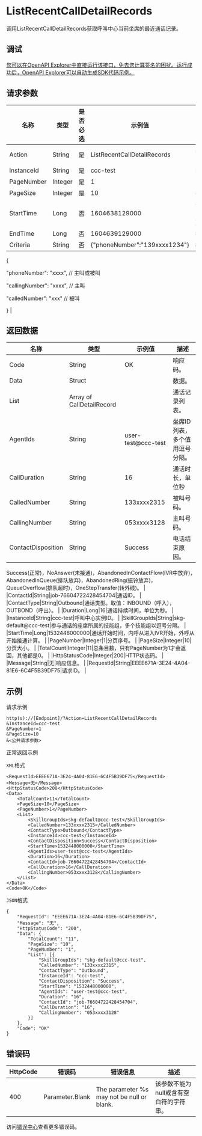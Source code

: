 # ListRecentCallDetailRecords

调用ListRecentCallDetailRecords获取呼叫中心当前坐席的最近通话记录。

## 调试

[您可以在OpenAPI Explorer中直接运行该接口，免去您计算签名的困扰。运行成功后，OpenAPI Explorer可以自动生成SDK代码示例。](https://api.aliyun.com/#product=CCC&api=ListRecentCallDetailRecords&type=RPC&version=2020-07-01)

## 请求参数

|名称|类型|是否必选|示例值|描述|
|--|--|----|---|--|
|Action|String|是|ListRecentCallDetailRecords|系统规定参数。取值：ListRecentCallDetailRecords。 |
|InstanceId|String|是|ccc-test|呼叫中心实例ID。 |
|PageNumber|Integer|是|1|页码，范围1-100。 |
|PageSize|Integer|是|10|每页大小，范围1-100。 |
|StartTime|Long|否|1604638129000|开始时间戳，默认是当天开始时间， 最早为当前时间往前180天。 |
|EndTime|Long|否|1604639129000|截止时间戳，默认是当前时间。 |
|Criteria|String|否|\{"phoneNumber":"139xxxx1234"\}|搜索条件。JSON格式：

 \{

 "phoneNumber": "xxxx", // 主叫或被叫

 "callingNumber": "xxxx", // 主叫

 "calledNumber": "xxx" // 被叫

 \} |

## 返回数据

|名称|类型|示例值|描述|
|--|--|---|--|
|Code|String|OK|响应码。 |
|Data|Struct| |数据。 |
|List|Array of CallDetailRecord| |通话记录列表。 |
|AgentIds|String|user-test@ccc-test|坐席ID列表，多个值用逗号分隔。 |
|CallDuration|String|16|通话时长，单位秒 |
|CalledNumber|String|133xxxx2315|被叫号码。 |
|CallingNumber|String|053xxxx3128|主叫号码。 |
|ContactDisposition|String|Success|电话结束原因。

 Success\(正常\)，NoAnswer\(未接通\)，AbandonedInContactFlow\(IVR中放弃\)，AbandonedInQueue\(排队放弃\)，AbandonedRing\(振铃放弃\)，QueueOverflow\(排队超时\)，OneStepTransfer\(转外线\)。 |
|ContactId|String|job-76604722428454704|通话ID。 |
|ContactType|String|Outbound|通话类型。取值：INBOUND（呼入），OUTBOND（呼出）。 |
|Duration|Long|16|通话持续时间，单位为秒。 |
|InstanceId|String|ccc-test|呼叫中心实例ID。 |
|SkillGroupIds|String|skg-default@ccc-test|参与通话的座席所属的技能组，多个技能组以逗号分隔。 |
|StartTime|Long|1532448000000|通话开始时间，内呼从进入IVR开始，外呼从开始接通计算。 |
|PageNumber|Integer|1|分页序号。 |
|PageSize|Integer|10|分页大小。 |
|TotalCount|Integer|11|总条目数，只有PageNumber为1才会返回，其他都是0。 |
|HttpStatusCode|Integer|200|HTTP状态码。 |
|Message|String|无|响应信息。 |
|RequestId|String|EEEE671A-3E24-4A04-81E6-6C4F5B39DF75|请求ID。 |

## 示例

请求示例

```
http(s)://[Endpoint]/?Action=ListRecentCallDetailRecords
&InstanceId=ccc-test
&PageNumber=1
&PageSize=10
&<公共请求参数>
```

正常返回示例

`XML`格式

```
<RequestId>EEEE671A-3E24-4A04-81E6-6C4F5B39DF75</RequestId>
<Message>无</Message>
<HttpStatusCode>200</HttpStatusCode>
<Data>
    <TotalCount>11</TotalCount>
    <PageSize>10</PageSize>
    <PageNumber>1</PageNumber>
    <List>
        <SkillGroupIds>skg-default@ccc-test</SkillGroupIds>
        <CalledNumber>133xxxx2315</CalledNumber>
        <ContactType>Outbound</ContactType>
        <InstanceId>ccc-test</InstanceId>
        <ContactDisposition>Success</ContactDisposition>
        <StartTime>1532448000000</StartTime>
        <AgentIds>user-test@ccc-test</AgentIds>
        <Duration>16</Duration>
        <ContactId>job-76604722428454704</ContactId>
        <CallDuration>16</CallDuration>
        <CallingNumber>053xxxx3128</CallingNumber>
    </List>
</Data>
<Code>OK</Code>
```

`JSON`格式

```
{
	"RequestId": "EEEE671A-3E24-4A04-81E6-6C4F5B39DF75",
	"Message": "无",
	"HttpStatusCode": "200",
	"Data": {
		"TotalCount": "11",
		"PageSize": "10",
		"PageNumber": "1",
		"List": [{
			"SkillGroupIds": "skg-default@ccc-test",
			"CalledNumber": "133xxxx2315",
			"ContactType": "Outbound",
			"InstanceId": "ccc-test",
			"ContactDisposition": "Success",
			"StartTime": "1532448000000",
			"AgentIds": "user-test@ccc-test",
			"Duration": "16",
			"ContactId": "job-76604722428454704",
			"CallDuration": "16",
			"CallingNumber": "053xxxx3128"
		}]
	},
	"Code": "OK"
}
```

## 错误码

|HttpCode|错误码|错误信息|描述|
|--------|---|----|--|
|400|Parameter.Blank|The parameter %s may not be null or blank.|该参数不能为null或含有空白符的字符串。|

访问[错误中心](https://error-center.aliyun.com/status/product/CCC)查看更多错误码。

